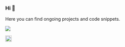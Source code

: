 ### Hi 👋
Here you can find ongoing projects and code snippets.

<img align="center" src="https://github-readme-stats.vercel.app/api/top-langs/?username=safkmoem3f&theme=vue>" />

<!-- Links -->
<a href="https://www.linkedin.com/in/melinda-backstrom/" target="_blank"><img src="https://raw.githubusercontent.com/safkmoem3f/safkmoem3f/master/linkedin_logo.png" width="20"></a>
